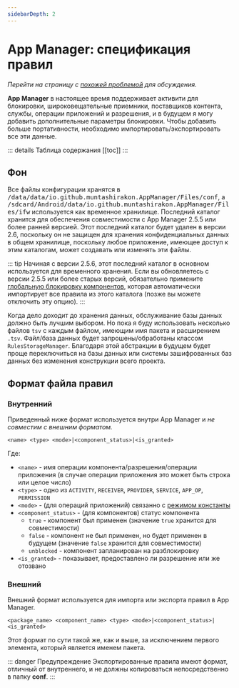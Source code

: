 ```yaml
---
sidebarDepth: 2
---
```


# App Manager: спецификация правил

*Перейти на страницу с [похожей проблемой](https://github.com/MuntashirAkon/AppManager/issues/24) для обсуждения.*

**App Manager** в настоящее время поддерживает активити для блокировки, широковещательные приемники, поставщиков контента, службы, операции приложений и разрешения, и в будущем я могу добавить дополнительные параметры блокировки. Чтобы добавить больше портативности, необходимо импортировать/экспортировать все эти данные.

::: details Таблица содержания
[[toc]]
:::

## Фон
Все файлы конфигурации хранятся в <tt>/data/data/io.github.muntashirakon.AppManager/Files/conf</tt>, а <tt>/sdcard/Android/data/io.github.muntashirakon.AppManager/Files/ifw</tt> используется как временное хранилище. Последний каталог хранится для обеспечения совместимости с App Manager 2.5.5 или более ранней версией. Этот последний каталог будет удален в версии 2.6, поскольку он не защищен для хранения конфиденциальных данных в общем хранилище, поскольку любое приложение, имеющее доступ к этим каталогам, может создавать или изменять эти файлы.

::: tip
Начиная с версии 2.5.6, этот последний каталог в основном используется для временного хранения. Если вы обновляетесь с версии 2.5.5 или более старых версий, обязательно примените [глобальную блокировку компонентов][gcb], которая автоматически импортирует все правила из этого каталога (позже вы можете отключить эту опцию).
:::

Когда дело доходит до хранения данных, обслуживание базы данных должно быть лучшим выбором. Но пока я буду использовать несколько файлов `tsv` с каждым файлом, имеющим имя пакета и расширением `.tsv`. Файл/база данных будет запрошены/обработаны классом `RulesStorageManager`. Благодаря этой абстракции в будущем будет проще переключиться на базы данных или системы зашифрованных баз данных без изменения конструкции всего проекта.

## Формат файла правил

### Внутренний
Приведенный ниже формат используется внутри App Manager и _не совместим с внешним форматом._
```
<name> <type> <mode>|<component_status>|<is_granted>
```
Где:
- `<name>` - имя операции компонента/разрешения/операции приложения (в случае операции приложения это может быть строка или целое число)
- `<type>` - одно из `ACTIVITY`, `RECEIVER`, `PROVIDER`, `SERVICE`, `APP_OP`,  `PERMISSION`
- `<mode>` - (для операций приложений) связанно с [режимом константы][mode_constants]
- `<component_status>` - (для компонентов) статус компонента
    * `true` - компонент был применен (значение `true` хранится для совместимости)
    * `false` - компонент не был применен, но будет применен в будущем (значение `false` хранится для совместимости)
    * `unblocked` - компонент запланирован на разблокировку
- `<is_granted>` - показывает, предоставлено ли разрешение или же отозвано

### Внешний
Внешний формат используется для импорта или экспорта правил в App Manager.
```
<package_name> <component_name> <type> <mode>|<component_status>|<is_granted>
```
Этот формат по сути такой же, как и выше, за исключением первого элемента, который является именем пакета.

::: danger Предупреждение
Экспортированные правила имеют формат, отличный от внутреннего, и не должны копироваться непосредственно в папку **conf**.
:::

[mode_constants]: ./AppOps.md#константы-mode
[gcb]: ../guide/settings-page.md#гnобаnьная-бnокировка-компонентов
